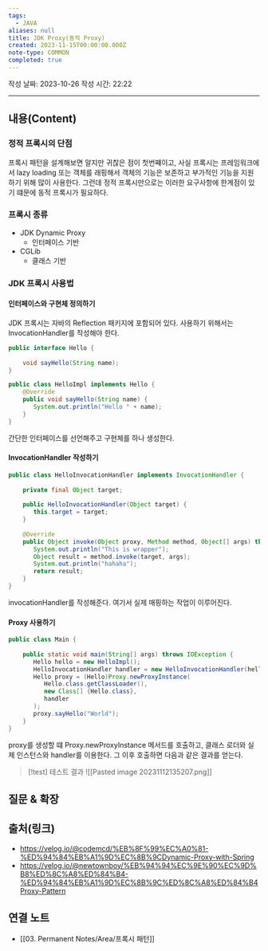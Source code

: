 ```yaml
---
tags:
  - JAVA
aliases: null
title: JDK Proxy(동적 Proxy)
created: 2023-11-15T00:00:00.000Z
note-type: COMMON
completed: true
---
```

작성 날짜: 2023-10-26
작성 시간: 22:22


----
## 내용(Content)

### 정적 프록시의 단점

프록시 패턴을 설계해보면 알지만 귀찮은 점이 첫번쨰이고, 사실 프록시는 프레임워크에서 lazy loading 또는 객체를 래핑해서 객체의 기능은 보존하고 부가적인 기능을 지원하기 위해 많이 사용한다. 그런데 정적 프록시만으로는 이러한 요구사항에 한계점이 있기 떄문에 동적 프록시가 필요하다.

### 프록시 종류

- JDK Dynamic Proxy
	- 인터페이스 기반
- CGLib
	- 클래스 기반

### JDK 프록시 사용법

#### 인터페이스와 구현체 정의하기

JDK 프록시는 자바의 Reflection 패키지에 포함되어 있다. 사용하기 위해서는 InvocationHandler를 작성해야 한다.

```java
public interface Hello {  
  
    void sayHello(String name);  
}
```

```java
public class HelloImpl implements Hello {  
    @Override  
    public void sayHello(String name) {  
       System.out.println("Hello " + name);  
    }  
}
```

간단한 인터페이스를 선언해주고 구현체를 하나 생성한다.

#### InvocationHandler 작성하기

```java
public class HelloInvocationHandler implements InvocationHandler {  
  
    private final Object target;  
  
    public HelloInvocationHandler(Object target) {  
       this.target = target;  
    }  
  
    @Override  
    public Object invoke(Object proxy, Method method, Object[] args) throws Throwable {  
       System.out.println("This is wrapper");  
       Object result = method.invoke(target, args);  
       System.out.println("hahaha");  
       return result;  
    }  
}
```

invocationHandler를 작성해준다. 여기서 실제 매핑하는 작업이 이루어진다.

#### Proxy 사용하기

```java
public class Main {  
  
    public static void main(String[] args) throws IOException {  
       Hello hello = new HelloImpl();  
       HelloInvocationHandler handler = new HelloInvocationHandler(hello);  
       Hello proxy = (Hello)Proxy.newProxyInstance(  
          Hello.class.getClassLoader(),  
          new Class[] {Hello.class},  
          handler  
       );  
       proxy.sayHello("World");  
    }  
}
```

proxy를 생성할 떄 Proxy.newProxyInstance 메서드를 호출하고, 클래스 로더와 실제 인스턴스와 handler를 이용한다. 그 이후 호출하면 다음과 같은 결과를 얻는다.

>[!test] 테스트 결과
>![[Pasted image 20231112135207.png]]
## 질문 & 확장


## 출처(링크)
- https://velog.io/@codemcd/%EB%8F%99%EC%A0%81-%ED%94%84%EB%A1%9D%EC%8B%9CDynamic-Proxy-with-Spring
- https://velog.io/@newtownboy/%EB%94%94%EC%9E%90%EC%9D%B8%ED%8C%A8%ED%84%B4-%ED%94%84%EB%A1%9D%EC%8B%9C%ED%8C%A8%ED%84%B4Proxy-Pattern

## 연결 노트

- [[03. Permanent Notes/Area/프록시 패턴]]









